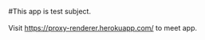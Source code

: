 #This app is test subject.<br><br> Visit <a href='https://proxy-renderer.herokuapp.com/'>https://proxy-renderer.herokuapp.com/</a> to meet app.
